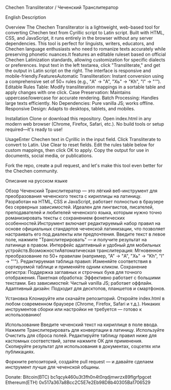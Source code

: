 Chechen Transliterator / Чеченский Транслитератор

English Description

Overview
The Chechen Transliterator is a lightweight, web-based tool for converting Chechen text from Cyrillic script to Latin script. Built with HTML, CSS, and JavaScript, it runs entirely in the browser without any server dependencies. This tool is perfect for linguists, writers, educators, and Chechen language enthusiasts who need to romanize texts accurately while preserving phonetic nuances.It features an editable ruleset based on official Chechen Latinization standards, allowing customization for specific dialects or preferences. Input text in the left textarea, click "Transliterate," and get the output in Latin script on the right. The interface is responsive and mobile-friendly.FeaturesAutomatic Transliteration: Instant conversion using a comprehensive set of 50+ rules (e.g., "А" → "A", "Хь" → "Kh", "ӏ" → "'").
Editable Rules Table: Modify transliteration mappings in a sortable table and apply changes with one click.
Case Preservation: Maintains uppercase/lowercase for accurate rendering.
Batch Processing: Handles large texts efficiently.
No Dependencies: Pure vanilla JS; works offline.
Responsive Design: Adapts to desktops, tablets, and mobiles.

Installation
Clone or download this repository.
Open index.html in any modern web browser (Chrome, Firefox, Safari, etc.).
No build tools or setup required—it's ready to use!

UsageEnter Chechen text in Cyrillic in the input field.
Click Transliterate to convert to Latin.
Use Clear to reset fields.
Edit the rules table below for custom mappings, then click OK to apply.
Copy the output for use in documents, social media, or publications.

Fork the repo, create a pull request, and let's make this tool even better for the Chechen community.

Описание на русском языке

Обзор
Чеченский Транслитератор — это лёгкий веб-инструмент для преобразования чеченского текста с кириллицы на латиницу. Разработан на HTML, CSS и JavaScript, работает полностью в браузере без серверных зависимостей. Идеален для лингвистов, писателей, преподавателей и любителей чеченского языка, которым нужно точно романизировать тексты с сохранением фонетических особенностей.Инструмент включает редактируемый набор правил на основе официальных стандартов чеченской латинизации, что позволяет настраивать его под диалекты или предпочтения. Введите текст в левое поле, нажмите "Транслитерировать" — и получите результат на латинице в правом. Интерфейс адаптивный и удобный для мобильных устройств.ВозможностиАвтоматическая транслитерация: Мгновенное преобразование по 50+ правилам (например, "А" → "A", "Хь" → "Kh", "ӏ" → "'").
Редактируемая таблица правил: Изменяйте соответствия в сортируемой таблице и применяйте одним кликом.
Сохранение регистра: Поддержка заглавных и строчных букв для точного отображения.
Пакетная обработка: Эффективно работает с большими текстами.
Без зависимостей: Чистый vanilla JS; работает оффлайн.
Адаптивный дизайн: Подходит для десктопов, планшетов и смартфонов.

Установка
Клонируйте или скачайте репозиторий.
Откройте index.html в любом современном браузере (Chrome, Firefox, Safari и т.д.).
Никаких инструментов сборки или настройки не требуется — готово к использованию!

Использование
Введите чеченский текст на кириллице в поле ввода.
Нажмите Транслитерировать для конвертации в латиницу.
Используйте Очистить для сброса полей.
Редактируйте таблицу правил ниже для кастомных соответствий, затем нажмите ОК для применения.
Скопируйте результат для использования в документах, соцсетях или публикациях.


Форкните репозиторий, создайте pull request — и давайте сделаем инструмент лучше для чеченской общины.

Donate: Bitcoin(BTC)  bc1qcyk460u3t3fh0n4t0rqdjmwrzx89flgrfpgcet
        Ethereum(ETH)   0x517a367a8Bcc2C5E7e2Eb98D8b40305Ba1706529

